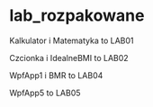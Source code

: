 # lab_rozpakowane

Kalkulator i Matematyka to LAB01

Czcionka i IdealneBMI to LAB02

WpfApp1 i BMR to LAB04 

WpfApp5 to LAB05
